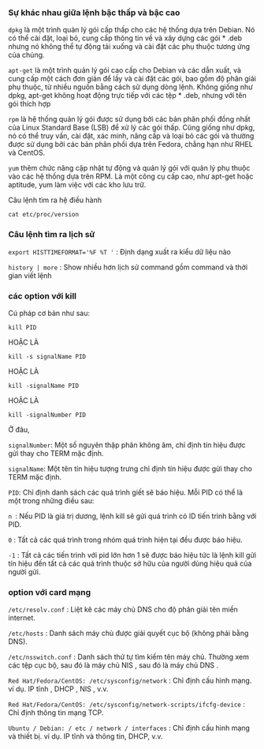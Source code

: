 ### Sự khác nhau giữa lệnh bậc thấp và bậc cao
`dpkg` là một trình quản lý gói cấp thấp cho các hệ thống dựa trên Debian. Nó có thể cài đặt, loại bỏ, cung cấp thông tin về và xây dựng các gói * .deb nhưng nó không thể tự động tải xuống và cài đặt các phụ thuộc tương ứng của chúng.

`apt-get` là một trình quản lý gói cao cấp cho Debian và các dẫn xuất, và cung cấp một cách đơn giản để lấy và cài đặt các gói, bao gồm độ phân giải phụ thuộc, từ nhiều nguồn bằng cách sử dụng dòng lệnh. Không giống như dpkg, apt-get không hoạt động trực tiếp với các tệp * .deb, nhưng với tên gói thích hợp

`rpm` là hệ thống quản lý gói được sử dụng bởi các bản phân phối đồng nhất của Linux Standard Base (LSB) để xử lý các gói thấp. Cũng giống như dpkg, nó có thể truy vấn, cài đặt, xác minh, nâng cấp và loại bỏ các gói và thường được sử dụng bởi các bản phân phối dựa trên Fedora, chẳng hạn như RHEL và CentOS.

`yum` thêm chức năng cập nhật tự động và quản lý gói với quản lý phụ thuộc vào các hệ thống dựa trên RPM. Là một công cụ cấp cao, như apt-get hoặc aptitude, yum làm việc với các kho lưu trữ.

Câu lệnh tìm ra hệ điều hành

`cat etc/proc/version`

### Câu lệnh tìm ra lịch sử


`export HISTTIMEFORMAT='%F %T '` : Định dạng xuất ra kiểu dữ liệu nào

`history | more` : Show nhiều hơn lịch sử command gồm command và thời gian viết lệnh

### các option với kill
Cú pháp cơ bản như sau:

`kill PID`

HOẶC LÀ

`kill -s signalName PID`

HOẶC LÀ

`kill -signalName PID`

HOẶC LÀ

`kill -signalNumber PID`

Ở đâu,

`signalNumber`: Một số nguyên thập phân không âm, chỉ định tín hiệu được gửi thay cho TERM mặc định.

`signalName`: Một tên tín hiệu tượng trưng chỉ định tín hiệu được gửi thay cho TERM mặc định.

`PID`: Chỉ định danh sách các quá trình giết sẽ báo hiệu. Mỗi PID có thể là một trong những điều sau:

`n `: Nếu PID là giá trị dương, lệnh kill sẽ gửi quá trình có ID tiến trình bằng với PID.

`0` : Tất cả các quá trình trong nhóm quá trình hiện tại đều được báo hiệu.

`-1` : Tất cả các tiến trình với pid lớn hơn 1 sẽ được báo hiệu tức là lệnh kill gửi tín hiệu đến tất cả các quá trình thuộc sở hữu của người dùng hiệu quả của người gửi.


### option với card mạng

`/etc/resolv.conf` : Liệt kê các máy chủ DNS cho độ phân giải tên miền internet.

`/etc/hosts` : Danh sách máy chủ được giải quyết cục bộ (không phải bằng DNS). 

`/etc/nsswitch.conf` : Danh sách thứ tự tìm kiếm tên máy chủ. Thường xem các tệp cục bộ, sau đó là máy chủ NIS , sau đó là máy chủ DNS . 

`Red Hat/Fedora/CentOS: /etc/sysconfig/network` : Chỉ định cấu hình mạng. ví dụ. IP tĩnh , DHCP , NIS , v.v.

`Red Hat/Fedora/CentOS: /etc/sysconfig/network-scripts/ifcfg-device` : Chỉ định thông tin mạng TCP.

`Ubuntu / Debian: / etc / network / interfaces` : Chỉ định cấu hình mạng và thiết bị. ví dụ. IP tĩnh và thông tin, DHCP, v.v.
